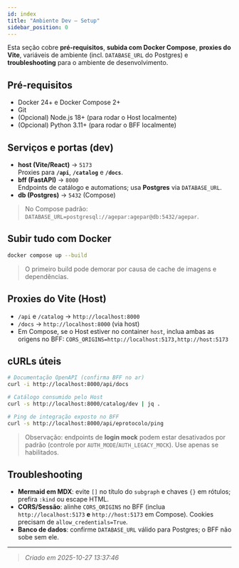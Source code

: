 ```yaml
---
id: index
title: "Ambiente Dev — Setup"
sidebar_position: 0
---
```


Esta seção cobre **pré-requisitos**, **subida com Docker Compose**, **proxies do Vite**, variáveis de ambiente (incl. `DATABASE_URL` do Postgres) e **troubleshooting** para o ambiente de desenvolvimento.

## Pré-requisitos

- Docker 24+ e Docker Compose 2+
- Git
- (Opcional) Node.js 18+ (para rodar o Host localmente)
- (Opcional) Python 3.11+ (para rodar o BFF localmente)

## Serviços e portas (dev)

- **host (Vite/React)** → `5173`  
  Proxies para **`/api`**, **`/catalog`** e **`/docs`**.
- **bff (FastAPI)** → `8000`  
  Endpoints de catálogo e automations; usa **Postgres** via `DATABASE_URL`.
- **db (Postgres)** → `5432` (Compose)

> No Compose padrão: `DATABASE_URL=postgresql://agepar:agepar@db:5432/agepar`.

## Subir tudo com Docker

```bash
docker compose up --build
````

> O primeiro build pode demorar por causa de cache de imagens e dependências.

## Proxies do Vite (Host)

* `/api` e `/catalog` → `http://localhost:8000`
* `/docs` → `http://localhost:8000` (via host)
* Em Compose, se o Host estiver no container `host`, inclua ambas as origens no BFF:
  `CORS_ORIGINS=http://localhost:5173,http://host:5173`

## cURLs úteis

```bash
# Documentação OpenAPI (confirma BFF no ar)
curl -i http://localhost:8000/api/docs

# Catálogo consumido pelo Host
curl -s http://localhost:8000/catalog/dev | jq .

# Ping de integração exposto no BFF
curl -s http://localhost:8000/api/eprotocolo/ping
```

> Observação: endpoints de **login mock** podem estar desativados por padrão (controle por `AUTH_MODE`/`AUTH_LEGACY_MOCK`). Use apenas se habilitados.

## Troubleshooting

* **Mermaid em MDX**: evite `[]` no título do `subgraph` e chaves `{}` em rótulos; prefira `:kind` ou escape HTML.
* **CORS/Sessão**: alinhe `CORS_ORIGINS` no BFF (inclua `http://localhost:5173` **e** `http://host:5173` em Compose). Cookies precisam de `allow_credentials=True`.
* **Banco de dados**: confirme `DATABASE_URL` válido para Postgres; o BFF não sobe sem ele.

---

> _Criado em 2025-10-27 13:37:46_